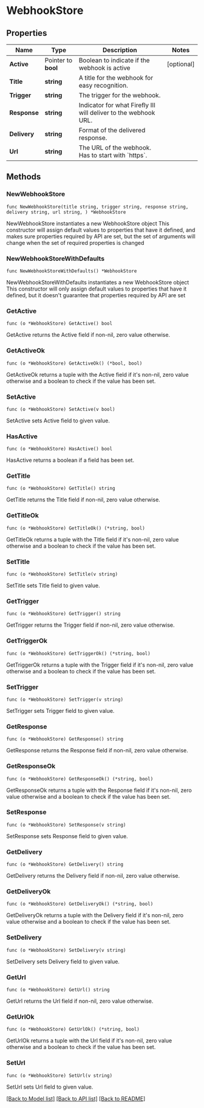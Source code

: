 # WebhookStore

## Properties

Name | Type | Description | Notes
------------ | ------------- | ------------- | -------------
**Active** | Pointer to **bool** | Boolean to indicate if the webhook is active | [optional] 
**Title** | **string** | A title for the webhook for easy recognition. | 
**Trigger** | **string** | The trigger for the webhook. | 
**Response** | **string** | Indicator for what Firefly III will deliver to the webhook URL. | 
**Delivery** | **string** | Format of the delivered response. | 
**Url** | **string** | The URL of the webhook. Has to start with &#x60;https&#x60;. | 

## Methods

### NewWebhookStore

`func NewWebhookStore(title string, trigger string, response string, delivery string, url string, ) *WebhookStore`

NewWebhookStore instantiates a new WebhookStore object
This constructor will assign default values to properties that have it defined,
and makes sure properties required by API are set, but the set of arguments
will change when the set of required properties is changed

### NewWebhookStoreWithDefaults

`func NewWebhookStoreWithDefaults() *WebhookStore`

NewWebhookStoreWithDefaults instantiates a new WebhookStore object
This constructor will only assign default values to properties that have it defined,
but it doesn't guarantee that properties required by API are set

### GetActive

`func (o *WebhookStore) GetActive() bool`

GetActive returns the Active field if non-nil, zero value otherwise.

### GetActiveOk

`func (o *WebhookStore) GetActiveOk() (*bool, bool)`

GetActiveOk returns a tuple with the Active field if it's non-nil, zero value otherwise
and a boolean to check if the value has been set.

### SetActive

`func (o *WebhookStore) SetActive(v bool)`

SetActive sets Active field to given value.

### HasActive

`func (o *WebhookStore) HasActive() bool`

HasActive returns a boolean if a field has been set.

### GetTitle

`func (o *WebhookStore) GetTitle() string`

GetTitle returns the Title field if non-nil, zero value otherwise.

### GetTitleOk

`func (o *WebhookStore) GetTitleOk() (*string, bool)`

GetTitleOk returns a tuple with the Title field if it's non-nil, zero value otherwise
and a boolean to check if the value has been set.

### SetTitle

`func (o *WebhookStore) SetTitle(v string)`

SetTitle sets Title field to given value.


### GetTrigger

`func (o *WebhookStore) GetTrigger() string`

GetTrigger returns the Trigger field if non-nil, zero value otherwise.

### GetTriggerOk

`func (o *WebhookStore) GetTriggerOk() (*string, bool)`

GetTriggerOk returns a tuple with the Trigger field if it's non-nil, zero value otherwise
and a boolean to check if the value has been set.

### SetTrigger

`func (o *WebhookStore) SetTrigger(v string)`

SetTrigger sets Trigger field to given value.


### GetResponse

`func (o *WebhookStore) GetResponse() string`

GetResponse returns the Response field if non-nil, zero value otherwise.

### GetResponseOk

`func (o *WebhookStore) GetResponseOk() (*string, bool)`

GetResponseOk returns a tuple with the Response field if it's non-nil, zero value otherwise
and a boolean to check if the value has been set.

### SetResponse

`func (o *WebhookStore) SetResponse(v string)`

SetResponse sets Response field to given value.


### GetDelivery

`func (o *WebhookStore) GetDelivery() string`

GetDelivery returns the Delivery field if non-nil, zero value otherwise.

### GetDeliveryOk

`func (o *WebhookStore) GetDeliveryOk() (*string, bool)`

GetDeliveryOk returns a tuple with the Delivery field if it's non-nil, zero value otherwise
and a boolean to check if the value has been set.

### SetDelivery

`func (o *WebhookStore) SetDelivery(v string)`

SetDelivery sets Delivery field to given value.


### GetUrl

`func (o *WebhookStore) GetUrl() string`

GetUrl returns the Url field if non-nil, zero value otherwise.

### GetUrlOk

`func (o *WebhookStore) GetUrlOk() (*string, bool)`

GetUrlOk returns a tuple with the Url field if it's non-nil, zero value otherwise
and a boolean to check if the value has been set.

### SetUrl

`func (o *WebhookStore) SetUrl(v string)`

SetUrl sets Url field to given value.



[[Back to Model list]](../README.md#documentation-for-models) [[Back to API list]](../README.md#documentation-for-api-endpoints) [[Back to README]](../README.md)


